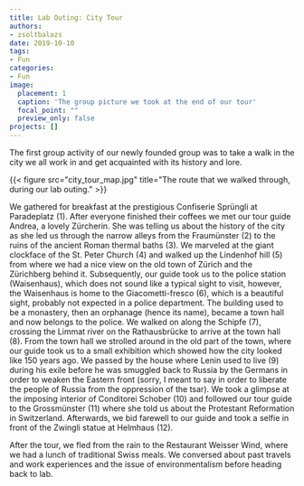 ```yaml
---
title: Lab Outing: City Tour
authors: 
- zsoltbalazs
date: 2019-10-10
tags: 
- Fun
categories:
- Fun
image:
  placement: 1
  caption: 'The group picture we took at the end of our tour'
  focal_point: ""
  preview_only: false
projects: []
---
```


The first group activity of our newly founded group was to take a walk in the city we all work in and get acquainted with its history and lore.

{{< figure src="city_tour_map.jpg" title="The route that we walked through, during our lab outing." >}}

We gathered for breakfast at the prestigious Confiserie Sprüngli at Paradeplatz (1). After everyone finished their coffees we met our tour guide Andrea, a lovely Zürcherin. She was telling us about the history of the city as she led us through the narrow alleys from the Fraumünster (2) to the ruins of the ancient Roman thermal baths (3).  We marveled at the giant clockface of the St. Peter Church (4) and walked up the Lindenhof hill (5) from where we had a nice view on the old town of Zürich and the Zürichberg behind it. Subsequently, our guide took us to the police station (Waisenhaus), which does not sound like a typical sight to visit, however, the Waisenhaus is home to the Giacometti-fresco (6), which is a beautiful sight, probably not expected in a police department. The building used to be a monastery, then an orphanage (hence its name), became a town hall and now belongs to the police. We walked on along the Schipfe (7), crossing the Limmat river on the Rathausbrücke to arrive at the town hall (8). From the town hall we strolled around in the old part of the town, where our guide took us to a small exhibition which showed how the city looked like 150 years ago. We passed by the house where Lenin used to live (9) during his exile before he was smuggled back to Russia by the Germans in order to weaken the Eastern front (sorry, I meant to say in order to liberate the people of Russia from the oppression of the tsar). We took a glimpse at the imposing interior of Conditorei Schober (10) and followed our tour guide to the Grossmünster (11) where she told us about the Protestant Reformation in Switzerland. Afterwards, we bid farewell to our guide and took a selfie in front of the Zwingli statue at Helmhaus (12).

After the tour, we fled from the rain to the Restaurant Weisser Wind, where we had a lunch of traditional Swiss meals. We conversed about past travels and work experiences and the issue of environmentalism before heading back to lab.
